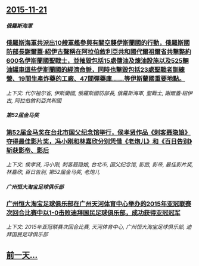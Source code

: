 ## [2015-11-21](/news/2015/11/21/index.md)

##### 俄羅斯海軍
### [俄羅斯海軍共派出10艘軍艦參與有關空襲伊斯蘭國的行動，俄羅斯國防部長謝爾蓋·紹伊古聲稱在阿拉伯敘利亞共和國代爾祖爾省共擊斃約600名伊斯蘭國聖戰士，並摧毀包括15處儲油及煉油設施以及525輛油罐車這些伊斯蘭國的經濟命脈，同時也擊毀包括23處聖戰者訓練營、19間生產炸藥的工廠、47間彈藥庫……等伊斯蘭國重要地點。 ](/news/2015/11/21/俄羅斯海軍共派出10艘軍艦參與有關空襲伊斯蘭國的行動-俄羅斯國防部長謝爾蓋-紹伊古聲稱在阿拉伯敘利亞共和國代爾祖爾省共擊.md)
_上下文: 代尔祖尔省, 伊斯蘭國, 俄羅斯國防部長, 俄羅斯海軍, 聖戰士, 謝爾蓋·紹伊古, 阿拉伯敘利亞共和國_

##### 第52届金马奖
### [第52届金马奖在台北市国父纪念馆举行，侯孝贤作品《刺客聂隐娘》夺得最佳影片奖，冯小刚和林嘉欣分别凭借《老炮儿》和《百日告别》斩获影帝、影后 ](/news/2015/11/21/第52届金马奖在台北市国父纪念馆举行-侯孝贤作品-刺客聂隐娘-夺得最佳影片奖-冯小刚和林嘉欣分别凭借-老炮儿-和-百日告.md)
_上下文: 侯孝贤, 冯小刚, 刺客聂隐娘, 台北市, 国父纪念馆, 影后, 影帝, 最佳影片奖, 林嘉欣, 百日告别, 第52届金马奖, 老炮儿_

##### 广州恒大淘宝足球俱乐部
### [广州恒大淘宝足球俱乐部在广州天河体育中心举办的2015年亚冠联赛次回合比赛中以1-0击败迪拜国民足球俱乐部，成功获得亚冠冠军 ](/news/2015/11/21/广州恒大淘宝足球俱乐部在广州天河体育中心举办的2015年亚冠联赛次回合比赛中以1-0击败迪拜国民足球俱乐部-成功获得亚冠.md)
_上下文: 2015年亚冠联赛次回合比赛, 天河体育中心, 广州恒大淘宝足球俱乐部, 迪拜国民足球俱乐部_

## [前一天...](/news/2015/11/20/index.md)

